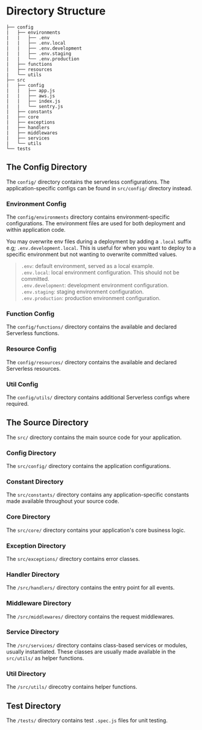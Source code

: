 # Directory Structure

```
├── config
|   ├── environments
|   |   ├── .env
|   |   ├── .env.local
|   |   ├── .env.development
|   |   ├── .env.staging
|   |   └── .env.production
|   ├── functions
|   ├── resources
|   └── utils
├── src
|   ├── config
|   |   ├── app.js
|   |   ├── aws.js
|   |   ├── index.js
|   |   └── sentry.js
|   ├── constants
|   ├── core
|   ├── exceptions
|   ├── handlers
|   ├── middlewares
|   ├── services
|   └── utils
└── tests
```

## The Config Directory

The `config/` directory contains the serverless configurations. The application-specific configs can be found in `src/config/` directory instead.

### Environment Config

The `config/environments` directory contains environment-specific configurations. The environment files are used for both deployment and within application code.

You may overwrite env files during a deployment by adding a `.local` suffix e.g; `.env.development.local`. This is useful for when you want to deploy to a specific environment but not wanting to overwrite committed values.

> `.env`: default environment, served as a local example.  
> `.env.local`: local environment configuration. This should not be committed.  
> `.env.development`: development environment configuration.  
> `.env.staging`: staging environment configuration.  
> `.env.production`: production environment configuration.

### Function Config

The `config/functions/` directory contains the available and declared Serverless functions.

### Resource Config
The `config/resources/` directory contains the available and declared Serverless resources.

### Util Config
The `config/utils/` directory contains additional Serverless configs where required.

## The Source Directory

The `src/` directory contains the main source code for your application.

### Config Directory

The `src/config/` directory contains the application configurations.

### Constant Directory
The `src/constants/` directory contains any application-specific constants made available throughout your source code.

### Core Directory
The `src/core/` directory contains your application's core business logic.

### Exception Directory 
The `src/exceptions/` directory contains error classes.

### Handler Directory
The `/src/handlers/` directory contains the entry point for all events.

### Middleware Directory
The `/src/middlewares/` directory contains the request middlewares.

### Service Directory
The `/src/services/` directory contains class-based services or modules, usually instantiated. These classes are usually made available in the `src/utils/` as helper functions.

### Util Directory
The `/src/utils/` direcotry contains helper functions.

## Test Directory
The `/tests/` directory contains test `.spec.js` files for unit testing.
